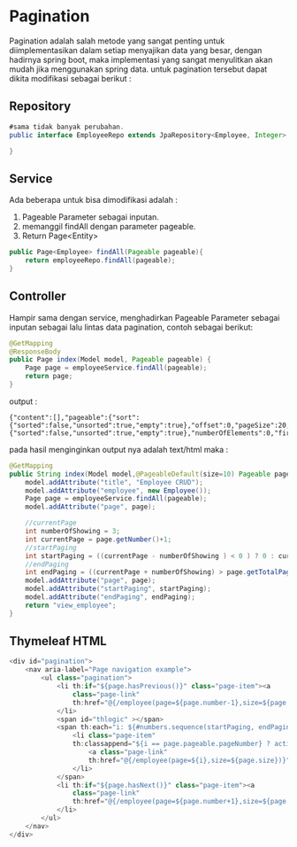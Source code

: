 # Pagination

Pagination adalah salah metode yang sangat penting untuk diimplementasikan dalam setiap menyajikan data yang besar, dengan hadirnya spring boot, maka implementasi yang sangat menyulitkan akan mudah jika menggunakan spring data. untuk pagination tersebut dapat dikita modifikasi sebagai berikut :

## Repository

```java
#sama tidak banyak perubahan.
public interface EmployeeRepo extends JpaRepository<Employee, Integer> {

}
```

## Service

Ada beberapa untuk bisa dimodifikasi adalah :

1. Pageable Parameter sebagai inputan.
2. memanggil findAll dengan parameter pageable.
3. Return Page&lt;Entity&gt;

```java
public Page<Employee> findAll(Pageable pageable){
    return employeeRepo.findAll(pageable);
}
```

## Controller

Hampir sama dengan service, menghadirkan Pageable Parameter sebagai inputan sebagai lalu lintas data pagination, contoh sebagai berikut:

```java
@GetMapping
@ResponseBody
public Page index(Model model, Pageable pageable) {
    Page page = employeeService.findAll(pageable);
    return page;
}
```

output :

```
{"content":[],"pageable":{"sort":{"sorted":false,"unsorted":true,"empty":true},"offset":0,"pageSize":20,"pageNumber":0,"unpaged":false,"paged":true},"totalElements":0,"last":true,"totalPages":0,"size":20,"number":0,"sort":{"sorted":false,"unsorted":true,"empty":true},"numberOfElements":0,"first":true,"empty":true}
```

pada hasil menginginkan output nya adalah text/html maka :

```java
@GetMapping
public String index(Model model,@PageableDefault(size=10) Pageable pageable) {
    model.addAttribute("title", "Employee CRUD");
    model.addAttribute("employee", new Employee());
    Page page = employeeService.findAll(pageable);
    model.addAttribute("page", page);

    //currentPage
    int numberOfShowing = 3;
    int currentPage = page.getNumber()+1;
    //startPaging
    int startPaging = ((currentPage - numberOfShowing ) < 0 ) ? 0 : currentPage - numberOfShowing;  
    //endPaging
    int endPaging = ((currentPage + numberOfShowing) > page.getTotalPages()) ? page.getTotalPages() : (currentPage-1) + numberOfShowing; 
    model.addAttribute("page", page);
    model.addAttribute("startPaging", startPaging);
    model.addAttribute("endPaging", endPaging);
    return "view_employee";
}
```

## Thymeleaf HTML

```java
<div id="pagination">
    <nav aria-label="Page navigation example">
        <ul class="pagination">
            <li th:if="${page.hasPrevious()}" class="page-item"><a
                class="page-link"
                th:href="@{/employee(page=${page.number-1},size=${page.size})}">Previous</a>
            </li>
            <span id="thlogic" ></span>
            <span th:each="i: ${#numbers.sequence(startPaging, endPaging - 1)}">
                <li class="page-item"
                th:classappend="${i == page.pageable.pageNumber} ? active">
                    <a class="page-link"
                    th:href="@{/employee(page=${i},size=${page.size})}">[[${i}+1]]</a>
                </li>
            </span>
            <li th:if="${page.hasNext()}" class="page-item"><a
                class="page-link"
                th:href="@{/employee(page=${page.number+1},size=${page.size})}">Next</a>
            </li>
        </ul>
    </nav>
</div>
```



